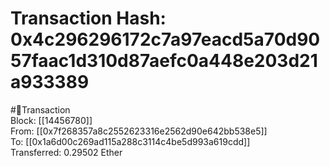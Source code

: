 
Transaction Hash: 0x4c296296172c7a97eacd5a70d9057faac1d310d87aefc0a448e203d21a933389
====================================================================================
  
#💸Transaction  
Block: [[14456780]]  
From: [[0x7f268357a8c2552623316e2562d90e642bb538e5]]  
To: [[0x1a6d00c269ad115a288c3114c4be5d993a619cdd]]  
Transferred: 0.29502 Ether
